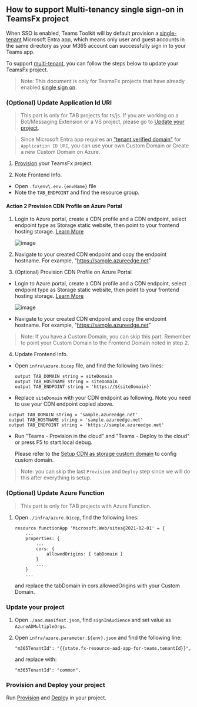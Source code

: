 ## How to support Multi-tenancy single sign-on in TeamsFx project

When SSO is enabled, Teams Toolkit will by default provision a [single-tenant](https://docs.microsoft.com/azure/active-directory/develop/single-and-multi-tenant-apps#who-can-sign-in-to-your-app) Microsoft Entra app, which means only user and guest accounts in the same directory as your M365 account can successfully sign in to your Teams app. 

To support [multi-tenant](https://docs.microsoft.com/azure/active-directory/develop/single-and-multi-tenant-apps#who-can-sign-in-to-your-app), you can follow the steps below to update your TeamsFx project.

> Note: This document is only for TeamsFx projects that have already enabled [single sign on](https://aka.ms/teamsfx-add-sso).

### (Optional) Update Application Id URI
> This part is only for TAB projects for ts/js. If you are working on a Bot/Messaging Extension or a VS project, please go to [Update your project](#update-your-project).

> Since Microsoft Entra app requires an ["tenant verified domain"](https://docs.microsoft.com/en-us/azure/active-directory/develop/howto-modify-supported-accounts#why-changing-to-multi-tenant-can-fail) for `Application ID URI`, you can use your own Custom Domain or Create a new Custom Domain on Azure.

1. [Provision](https://docs.microsoft.com/microsoftteams/platform/toolkit/provision) your TeamsFx project.

2. Note Frontend Info.

  - Open `.fx\env\.env.{envName}` file
  - Note the `TAB_ENDPOINT` and find the resource group.

#### Action 2 Provision CDN Profile on Azure Portal
1. Login to Azure portal, create a CDN profile and a CDN endpoint, select endpoint type as Storage static website, then point to your frontend hosting storage. [Learn More](https://docs.microsoft.com/en-us/azure/cdn/cdn-create-new-endpoint)

    ![image](https://github.com/user-attachments/assets/7547913a-447d-41df-84c6-1d81556ecbe6)

1. Navigate to your created CDN endpoint and copy the endpoint hostname. For example, "https://sample.azureedge.net"

3. (Optional) Provision CDN Profile on Azure Portal
  - Login to Azure portal, create a CDN profile and a CDN endpoint, select endpoint type as Storage static website, then point to your frontend hosting storage. [Learn More](https://docs.microsoft.com/en-us/azure/cdn/cdn-create-new-endpoint)

    ![image](../images/fx-core/aad/appIdUri-cdn-portal.png)

  - Navigate to your created CDN endpoint and copy the endpoint hostname. For example, "https://sample.azureedge.net"

  > Note: If you have a Custom Domain, you can skip this part. Remember to point your Custom Domain to the Frontend Domain noted in step 2.

4. Update Frontend Info.

  - Open `infra\azure.bicep` file, and find the following two lines:
    ```
    output TAB_DOMAIN string = siteDomain
    output TAB_HOSTNAME string = siteDomain
    output TAB_ENDPOINT string = 'https://${siteDomain}'
    ```

  - Replace `siteDomain` with your CDN endpoint as following. Note you need to use your CDN endpoint copied above.
   ```
    output TAB_DOMAIN string = 'sample.azureedge.net'
    output TAB_HOSTNAME string = 'sample.azureedge.net'
    output TAB_ENDPOINT string = 'https://sample.azureedge.net'
   ```

  - Run "Teams - Provision in the cloud" and "Teams - Deploy to the cloud" or press F5 to start local debug.

    Please refer to the [Setup CDN as storage custom domain](#scenario-one-setup-cdn-as-storage-custom-domain) to config custom domain.

  > Note: you can skip the last `Provision` and `Deploy` step since we will do this after everything is setup.

### (Optional) Update Azure Function
> This part is only for TAB projects with Azure Function.

1. Open `./infra/azure.bicep`, find the following lines:
    ```
    resource functionApp 'Microsoft.Web/sites@2021-02-01' = {
        ...
        properties: {
            ...
            cors: {
                allowedOrigins: [ tabDomain ]
            }
            ...
        }
        ...
    ```
    and replace the tabDomain in cors.allowedOrigins with your Custom Domain.

### Update your project

1. Open `./aad.manifest.json`, find `signInAudience` and set value as `AzureADMultipleOrgs`.

1. Open `infra/azure.parameter.${env}.json` and find the following line:
    ```
    "m365TenantId": "{{state.fx-resource-aad-app-for-teams.tenantId}}",
    ```
    and replace with:
    ```
    "m365TenantId": "common",
    ```

### Provision and Deploy your project

Run [Provision](https://docs.microsoft.com/microsoftteams/platform/toolkit/provision) and [Deploy](https://docs.microsoft.com/en-us/microsoftteams/platform/toolkit/deploy) in your project.